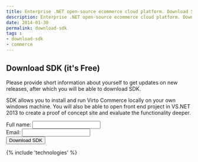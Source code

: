 ```yaml
---
title: Enterprise .NET open-source ecommerce cloud platform. Download SDK
description: Enterprise .NET open-source ecommerce cloud platform. Download SDK
date: 2014-01-30
permalink: download-sdk
tags :
- download-sdk
- commerce
---
```

<article role="main" class="main">
	<div class="download responsive">
		<h1 class="head-title">Download SDK (it's Free)</h1>
		<p class="text">Please provide short information about yourself to get updates on new releases, after which you will be able to download SDK.</p>
		<p class="text">SDK allows you to install and run Virto Commerce locally on your own windows machine. You will also be able to open front end project in VS.NET 2013 to create a proof of concept site and evaluate the functionality deeper.</p>
		<form class="form" action="">
			<input type="hidden" value="SDKDOWNLOAD" name="__type"/>
			<input type="hidden" value="Download SDK" name="Subject"/>
			<input type="hidden" value="true" name="IsResend"/>
			<input type="hidden" value="/pickedition" name="RedirectUrl" />
			<div class="control-group">
				<label for="" class="form-label">Full name:</label>
				<input type="text" class="form-input" name="FullName" required/>
			</div>
			<div class="control-group">
				<label for="" class="form-label">Email:</label>
				<input type="text" class="form-input" name="To" required/>
			</div>
			<div class="control-group">
				<button class="button fill" type="submit">Download SDK</button>
			</div>
		</form>
	</div>
	{% include 'technologies' %}
</article>
